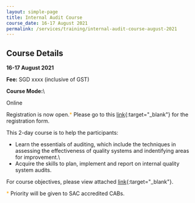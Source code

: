 ```yaml
---
layout: simple-page
title: Internal Audit Course
course_date: 16-17 August 2021
permalink: /services/training/internal-audit-course-august-2021
---
```


## Course Details 
**16-17 August 2021**

**Fee:**  SGD xxxx (inclusive of GST)
 
**Course Mode:**\\

Online

Registration is  now open.<span style="color:orange;">*</span>  Please go to this [link](/files/registration-forms/Registration-form-(LM-and-IA-Mar-2019).docx){:target="_blank"} for the registration form.
 
This 2-day course is to help the participants:  
* Learn the essentials of auditing, which include the techniques in assessing the effectiveness of quality systems and indentifying areas for improvement.\\
* Acquire the skills to plan, implement and report on internal quality system audits.
 
For course objectives, please view attached [link](/files/training/Course-Objectives-IA.pdf){:target="_blank"}.
 
<span style="color:orange;">*</span> Priority will be given to SAC accredited CABs.
